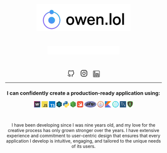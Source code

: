 <p align="&#99;&#101;&#110;&#116;&#101;&#114;"><a href="&#104;&#116;&#116;&#112;&#115;&#58;&#47;&#47;&#111;&#119;&#101;&#110;&#46;&#108;&#111;&#108;&#47;"><picture><source media="&#40;&#112;&#114;&#101;&#102;&#101;&#114;&#115;&#45;&#99;&#111;&#108;&#111;&#114;&#45;&#115;&#99;&#104;&#101;&#109;&#101;&#58;&#32;&#100;&#97;&#114;&#107;&#41;" srcset="&#46;&#47;&#97;&#115;&#115;&#101;&#116;&#115;&#47;&#100;&#97;&#114;&#107;&#46;&#112;&#110;&#103;"><img width="&#54;&#48;&#37;" alt="&#111;&#119;&#101;&#110;&#46;&#108;&#111;&#108;" src="&#46;&#47;&#97;&#115;&#115;&#101;&#116;&#115;&#47;&#108;&#105;&#103;&#104;&#116;&#46;&#112;&#110;&#103;"></picture></a></p>&#13;
<br/>&#13;
<p align="&#99;&#101;&#110;&#116;&#101;&#114;"><img width="&#52;&#54;&#37;" img src="&#46;&#47;&#97;&#115;&#115;&#101;&#116;&#115;&#47;&#116;&#121;&#112;&#101;&#100;&#45;&#118;&#52;&#46;&#115;&#118;&#103;" alt="&#70;&#117;&#108;&#108;&#32;&#83;&#116;&#97;&#99;&#107;&#32;&#68;&#101;&#118;&#101;&#108;&#111;&#112;&#101;&#114;&#44;&#32;&#67;&#114;&#101;&#97;&#116;&#105;&#118;&#101;&#32;&#68;&#101;&#115;&#105;&#103;&#110;&#101;&#114;&#44;&#32;&#80;&#97;&#115;&#115;&#105;&#111;&#110;&#97;&#116;&#101;&#32;&#76;&#101;&#97;&#114;&#110;&#101;&#114;" /></p><br>&#13;
<p align="&#99;&#101;&#110;&#116;&#101;&#114;" style="&#116;&#101;&#120;&#116;&#45;&#97;&#108;&#105;&#103;&#110;&#58;&#32;&#99;&#101;&#110;&#116;&#101;&#114;">&#13;
<a href="&#104;&#116;&#116;&#112;&#115;&#58;&#47;&#47;&#103;&#105;&#116;&#104;&#117;&#98;&#46;&#99;&#111;&#109;&#47;&#111;&#119;&#101;&#110;&#103;&#114;&#101;&#103;&#115;&#111;&#110;"><picture><source media="&#40;&#112;&#114;&#101;&#102;&#101;&#114;&#115;&#45;&#99;&#111;&#108;&#111;&#114;&#45;&#115;&#99;&#104;&#101;&#109;&#101;&#58;&#32;&#100;&#97;&#114;&#107;&#41;" srcset="&#46;&#47;&#97;&#115;&#115;&#101;&#116;&#115;&#47;&#103;&#105;&#116;&#104;&#117;&#98;&#46;&#115;&#118;&#103;"><img hspace="&#55;" height="&#50;&#51;" alt="&#103;&#105;&#116;&#104;&#117;&#98;" src="&#46;&#47;&#97;&#115;&#115;&#101;&#116;&#115;&#47;&#103;&#105;&#116;&#104;&#117;&#98;&#45;&#100;&#97;&#114;&#107;&#46;&#112;&#110;&#103;"></picture></a>&#13;
<a href="&#104;&#116;&#116;&#112;&#115;&#58;&#47;&#47;&#119;&#119;&#119;&#46;&#105;&#110;&#115;&#116;&#97;&#103;&#114;&#97;&#109;&#46;&#99;&#111;&#109;&#47;&#111;&#119;&#101;&#110;&#106;&#101;&#101;&#95;&#47;"><picture><source media="&#40;&#112;&#114;&#101;&#102;&#101;&#114;&#115;&#45;&#99;&#111;&#108;&#111;&#114;&#45;&#115;&#99;&#104;&#101;&#109;&#101;&#58;&#32;&#100;&#97;&#114;&#107;&#41;" srcset="&#46;&#47;&#97;&#115;&#115;&#101;&#116;&#115;&#47;&#105;&#110;&#115;&#116;&#97;&#103;&#114;&#97;&#109;&#46;&#115;&#118;&#103;"><img hspace="&#55;" height="&#50;&#53;" alt="&#105;&#110;&#115;&#116;&#97;&#103;&#114;&#97;&#109;" src="&#46;&#47;&#97;&#115;&#115;&#101;&#116;&#115;&#47;&#105;&#110;&#115;&#116;&#97;&#103;&#114;&#97;&#109;&#45;&#100;&#97;&#114;&#107;&#46;&#112;&#110;&#103;"></picture></a>&#13;
<a href="&#104;&#116;&#116;&#112;&#115;&#58;&#47;&#47;&#119;&#119;&#119;&#46;&#108;&#105;&#110;&#107;&#101;&#100;&#105;&#110;&#46;&#99;&#111;&#109;&#47;&#105;&#110;&#47;&#111;&#119;&#101;&#110;&#103;&#114;&#101;&#103;&#115;&#111;&#110;&#47;"><picture><source media="&#40;&#112;&#114;&#101;&#102;&#101;&#114;&#115;&#45;&#99;&#111;&#108;&#111;&#114;&#45;&#115;&#99;&#104;&#101;&#109;&#101;&#58;&#32;&#100;&#97;&#114;&#107;&#41;" srcset="&#46;&#47;&#97;&#115;&#115;&#101;&#116;&#115;&#47;&#108;&#105;&#110;&#107;&#101;&#100;&#105;&#110;&#46;&#115;&#118;&#103;"><img hspace="&#55;" height="&#50;&#49;" alt="&#108;&#105;&#110;&#107;&#101;&#100;&#105;&#110;" src="&#46;&#47;&#97;&#115;&#115;&#101;&#116;&#115;&#47;&#108;&#105;&#110;&#107;&#101;&#100;&#105;&#110;&#45;&#100;&#97;&#114;&#107;&#46;&#112;&#110;&#103;"></picture></a>&#13;
<hr>&#13;
<h3 align="&#99;&#101;&#110;&#116;&#101;&#114;" style="&#116;&#101;&#120;&#116;&#45;&#97;&#108;&#105;&#103;&#110;&#58;&#32;&#99;&#101;&#110;&#116;&#101;&#114;">&#73;&#32;&#99;&#97;&#110;&#32;&#99;&#111;&#110;&#102;&#105;&#100;&#101;&#110;&#116;&#108;&#121;&#32;&#99;&#114;&#101;&#97;&#116;&#101;&#32;&#97;&#32;&#112;&#114;&#111;&#100;&#117;&#99;&#116;&#105;&#111;&#110;&#45;&#114;&#101;&#97;&#100;&#121;&#32;&#97;&#112;&#112;&#108;&#105;&#99;&#97;&#116;&#105;&#111;&#110;&#32;&#117;&#115;&#105;&#110;&#103;&#58;</h3>&#13;
<p align="&#99;&#101;&#110;&#116;&#101;&#114;" style="&#116;&#101;&#120;&#116;&#45;&#97;&#108;&#105;&#103;&#110;&#58;&#32;&#99;&#101;&#110;&#116;&#101;&#114;">&#13;
<code><img height="&#50;&#48;" alt="&#119;&#101;&#98;&#102;&#108;&#111;&#119;" src="&#46;&#47;&#97;&#115;&#115;&#101;&#116;&#115;&#47;&#119;&#101;&#98;&#102;&#108;&#111;&#119;&#46;&#112;&#110;&#103;"></code>&#13;
<code><img height="&#50;&#48;" alt="&#106;&#97;&#118;&#97;&#115;&#99;&#114;&#105;&#112;&#116;" src="&#46;&#47;&#97;&#115;&#115;&#101;&#116;&#115;&#47;&#106;&#97;&#118;&#97;&#115;&#99;&#114;&#105;&#112;&#116;&#46;&#112;&#110;&#103;"></code>&#13;
<code><img height="&#50;&#48;" alt="&#116;&#121;&#112;&#101;&#115;&#99;&#114;&#105;&#112;&#116;" src="&#46;&#47;&#97;&#115;&#115;&#101;&#116;&#115;&#47;&#116;&#121;&#112;&#101;&#115;&#99;&#114;&#105;&#112;&#116;&#46;&#112;&#110;&#103;"></code>&#13;
<code><img height="&#50;&#48;" alt="&#114;&#101;&#97;&#99;&#116;&#46;&#106;&#115;" src="&#46;&#47;&#97;&#115;&#115;&#101;&#116;&#115;&#47;&#114;&#101;&#97;&#99;&#116;&#106;&#115;&#45;&#50;&#46;&#112;&#110;&#103;"></code>&#13;
<code><img height="&#50;&#48;" alt="&#112;&#121;&#116;&#104;&#111;&#110;" src="&#46;&#47;&#97;&#115;&#115;&#101;&#116;&#115;&#47;&#112;&#121;&#116;&#104;&#111;&#110;&#46;&#112;&#110;&#103;"></code>&#13;
<code><img height="&#50;&#48;" alt="&#110;&#111;&#100;&#101;&#46;&#106;&#115;" src="&#46;&#47;&#97;&#115;&#115;&#101;&#116;&#115;&#47;&#110;&#111;&#100;&#101;&#106;&#115;&#46;&#112;&#110;&#103;"></code>&#13;
<code><img height="&#50;&#48;" alt="&#115;&#119;&#105;&#102;&#116;" src="&#46;&#47;&#97;&#115;&#115;&#101;&#116;&#115;&#47;&#115;&#119;&#105;&#102;&#116;&#46;&#112;&#110;&#103;"></code>&#13;
<code><img height="&#50;&#48;" alt="&#112;&#104;&#112;" src="&#46;&#47;&#97;&#115;&#115;&#101;&#116;&#115;&#47;&#112;&#104;&#112;&#46;&#112;&#110;&#103;"></code>&#13;
<code><img height="&#50;&#48;" alt="&#106;&#97;&#118;&#97;" src="&#46;&#47;&#97;&#115;&#115;&#101;&#116;&#115;&#47;&#106;&#97;&#118;&#97;&#46;&#112;&#110;&#103;"></code>&#13;
<code><img height="&#50;&#48;" alt="&#107;&#111;&#116;&#108;&#105;&#110;" src="&#46;&#47;&#97;&#115;&#115;&#101;&#116;&#115;&#47;&#107;&#111;&#116;&#108;&#105;&#110;&#46;&#112;&#110;&#103;"></code>&#13;
<code><img height="&#50;&#48;" alt="&#101;&#108;&#101;&#99;&#116;&#114;&#111;&#110;" src="&#46;&#47;&#97;&#115;&#115;&#101;&#116;&#115;&#47;&#101;&#108;&#101;&#99;&#116;&#114;&#111;&#110;&#45;&#50;&#46;&#112;&#110;&#103;"></code>&#13;
<code><img height="&#50;&#48;" alt="&#109;&#121;&#115;&#113;&#108;" src="&#46;&#47;&#97;&#115;&#115;&#101;&#116;&#115;&#47;&#109;&#121;&#115;&#113;&#108;&#46;&#112;&#110;&#103;"></code>&#13;
<code><img height="&#50;&#48;" alt="&#109;&#111;&#110;&#103;&#111;&#100;&#98;" src="&#46;&#47;&#97;&#115;&#115;&#101;&#116;&#115;&#47;&#109;&#111;&#110;&#103;&#111;&#100;&#98;&#46;&#112;&#110;&#103;"></code>&#13;
</p><br>&#13;
<p align="&#99;&#101;&#110;&#116;&#101;&#114;" style="&#116;&#101;&#120;&#116;&#45;&#97;&#108;&#105;&#103;&#110;&#58;&#32;&#99;&#101;&#110;&#116;&#101;&#114;&#59;&#32;&#116;&#101;&#120;&#116;&#45;&#115;&#105;&#122;&#101;&#58;&#32;&#50;&#101;&#109;&#59;">&#13;
&#73;&#32;&#104;&#97;&#118;&#101;&#32;&#98;&#101;&#101;&#110;&#32;&#100;&#101;&#118;&#101;&#108;&#111;&#112;&#105;&#110;&#103;&#32;&#115;&#105;&#110;&#99;&#101;&#32;&#73;&#32;&#119;&#97;&#115;&#32;&#110;&#105;&#110;&#101;&#32;&#121;&#101;&#97;&#114;&#115;&#32;&#111;&#108;&#100;&#44;&#32;&#97;&#110;&#100;&#32;&#109;&#121;&#32;&#108;&#111;&#118;&#101;&#32;&#102;&#111;&#114;&#32;&#116;&#104;&#101;&#32;&#99;&#114;&#101;&#97;&#116;&#105;&#118;&#101;&#32;&#112;&#114;&#111;&#99;&#101;&#115;&#115;&#32;&#104;&#97;&#115;&#32;&#111;&#110;&#108;&#121;&#32;&#103;&#114;&#111;&#119;&#110;&#32;&#115;&#116;&#114;&#111;&#110;&#103;&#101;&#114;&#32;&#111;&#118;&#101;&#114;&#32;&#116;&#104;&#101;&#32;&#121;&#101;&#97;&#114;&#115;&#46;&#32;&#73;&#32;&#104;&#97;&#118;&#101;&#32;&#101;&#120;&#116;&#101;&#110;&#115;&#105;&#118;&#101;&#32;&#101;&#120;&#112;&#101;&#114;&#105;&#101;&#110;&#99;&#101;&#32;&#97;&#110;&#100;&#32;&#99;&#111;&#109;&#109;&#105;&#116;&#109;&#101;&#110;&#116;&#32;&#116;&#111;&#32;&#117;&#115;&#101;&#114;&#45;&#99;&#101;&#110;&#116;&#114;&#105;&#99;&#32;&#100;&#101;&#115;&#105;&#103;&#110;&#32;&#116;&#104;&#97;&#116;&#32;&#101;&#110;&#115;&#117;&#114;&#101;&#115;&#32;&#116;&#104;&#97;&#116;&#32;&#101;&#118;&#101;&#114;&#121;&#32;&#97;&#112;&#112;&#108;&#105;&#99;&#97;&#116;&#105;&#111;&#110;&#32;&#73;&#32;&#100;&#101;&#118;&#101;&#108;&#111;&#112;&#32;&#105;&#115;&#32;&#105;&#110;&#116;&#117;&#105;&#116;&#105;&#118;&#101;&#44;&#32;&#101;&#110;&#103;&#97;&#103;&#105;&#110;&#103;&#44;&#32;&#97;&#110;&#100;&#32;&#116;&#97;&#105;&#108;&#111;&#114;&#101;&#100;&#32;&#116;&#111;&#32;&#116;&#104;&#101;&#32;&#117;&#110;&#105;&#113;&#117;&#101;&#32;&#110;&#101;&#101;&#100;&#115;&#32;&#111;&#102;&#32;&#105;&#116;&#115;&#32;&#117;&#115;&#101;&#114;&#115;&#46;&#13;
</p>&#13;
